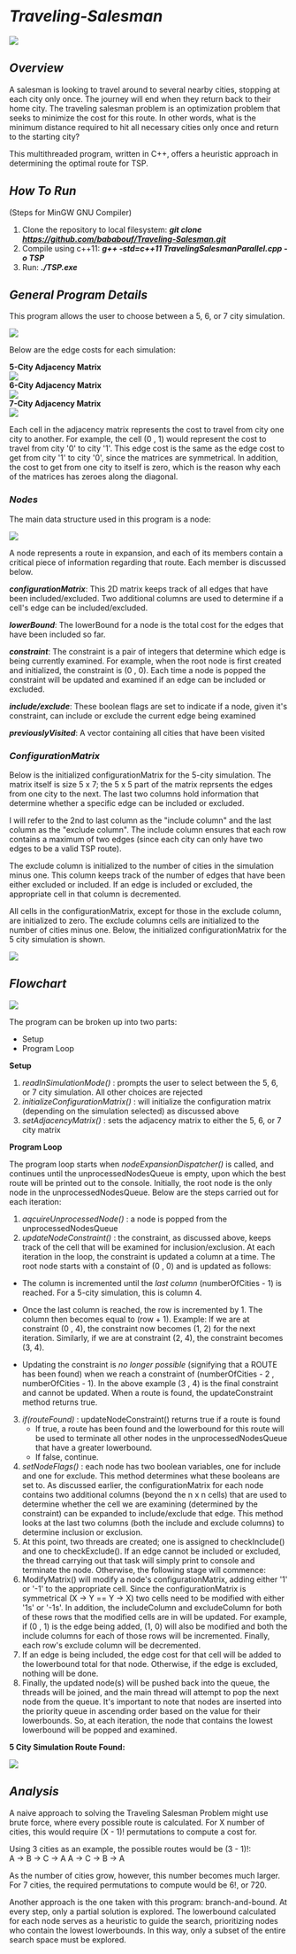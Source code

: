 # **_Traveling-Salesman_**  
![](https://i.gyazo.com/3c97d9e64f87cfb35b7d00767fb492c0.png)  

## **_Overview_**  
A salesman is looking to travel around to several nearby cities, stopping at each city only once. The journey will end when they return back to their home city. The traveling salesman problem is an optimization
problem that seeks to minimize the cost for this route. In other words, what is the minimum distance required to hit all necessary cities only once and return to the starting city?  

This multithreaded program, written in C++, offers a heuristic approach in determining the optimal route for TSP. 
## **_How To Run_**  
(Steps for MinGW GNU Compiler)  

1. Clone the repository to local filesystem: **_git clone https://github.com/bababouf/Traveling-Salesman.git_**
2. Compile using c++11: **_g++ -std=c++11 TravelingSalesmanParallel.cpp -o TSP_**
3. Run: **_./TSP.exe_**

## **_General Program Details_**  
This program allows the user to choose between a 5, 6, or 7 city simulation. 


![](https://i.gyazo.com/ca826145a575909e1f93ce00bb877f02.png)  

Below are the edge costs for each simulation:  

**5-City Adjacency Matrix**  
![](https://i.gyazo.com/e60d252727d2bcc610b76fdfb03d8219.png)  
**6-City Adjacency Matrix**  
![](https://i.gyazo.com/504c62f3931ee6b2f5a5932f0a33d90d.png)  
**7-City Adjacency Matrix**  
![](https://i.gyazo.com/1d7a80e0609fd3584833b77e76e66fd7.png)  

Each cell in the adjacency matrix represents the cost to travel from city one city to another. For example, the cell (0 , 1) would represent the cost to travel from city '0' to city '1'. This edge cost is the same as the edge cost to get from city '1' to city '0', since the matrices are symmetrical. In addition, the cost to get from one city to itself is zero, which is the reason why each of the matrices has zeroes along the diagonal.  




### _Nodes_  
The main data structure used in this program is a node:  

![](https://i.gyazo.com/d49da16b9f3d8c5e2d0a3f6b19a40b51.png)  

A node represents a route in expansion, and each of its members contain a critical piece of information regarding that route. Each member is discussed below.

**_configurationMatrix_**: This 2D matrix keeps track of all edges that have been included/excluded. Two additional columns are used to determine if a cell's edge can be included/excluded.

**_lowerBound_**: The lowerBound for a node is the total cost for the edges that have been included so far.

**_constraint_**: The constraint is a pair of integers that determine which edge is being currently examined. For example, when the root node is first created and initialized, the constraint is (0 , 0). Each time a node is popped the constraint will be updated and examined if an edge can be included or excluded.   

**_include/exclude_**: These boolean flags are set to indicate if a node, given it's constraint, can include or exclude the current edge being examined  


**_previouslyVisited_**: A vector containing all cities that have been visited 


### _ConfigurationMatrix_  
Below is the initialized configurationMatrix for the 5-city simulation. The matrix itself is size 5 x 7; the 5 x 5 part of the matrix reprsents the edges from one city to the next. The last two columns hold information that determine whether a specific edge can be included or excluded.  

I will refer to the 2nd to last column as the "include column" and the last column as the "exclude column". The include column ensures that each row contains a maximum of two edges (since each city can only have two edges to be a valid TSP route).   

The exclude column is initialized to the number of cities in the simulation minus one. This column keeps track of the number of edges that have been either excluded or included. If an edge is included or excluded, the appropriate cell in that column is decremented.  

All cells in the configurationMatrix, except for those in the exclude column, are initialized to zero. The exclude columns cells are initialized to the number of cities minus one. Below, the initialized configurationMatrix for the 5 city simulation is shown.


![](https://i.gyazo.com/59f2fecc8373f3906127cb08f69bf2a8.png)  

## **_Flowchart_**  
![](https://i.gyazo.com/cfdd70d09c123412be0a87c743d7f0f6.png)  

The program can be broken up into two parts:
- Setup
- Program Loop

**Setup**  
1. _readInSimulationMode()_ : prompts the user to select between the 5, 6, or 7 city simulation. All other choices are rejected
2. _initializeConfigurationMatrix()_ : will initialize the configuration matrix (depending on the simulation selected) as discussed above 
3. _setAdjacencyMatrix()_ : sets the adjacency matrix to either the 5, 6, or 7 city matrix

**Program Loop**  

The program loop starts when _nodeExpansionDispatcher()_ is called, and continues until the unprocessedNodesQueue is empty, upon which the best route will be printed out to the console. Initially, the root node is the only node in the unprocessedNodesQueue. Below are the steps carried out for each iteration:

1. _aqcuireUnprocessedNode()_ : a node is popped from the unprocessedNodesQueue
2. _updateNodeConstraint()_ : the constraint, as discussed above, keeps track of the cell that will be examined for inclusion/exclusion. At each iteration in the loop, the constraint is updated a column at a time. The root node starts with a constaint of (0 , 0) and is updated as follows:

- The column is incremented until the *last column* (numberOfCities - 1) is reached. For a 5-city simulation, this is column 4.  

- Once the last column is reached, the row is incremented by 1. The column then becomes equal to (row + 1). Example: If we are at constraint (0 , 4), the constraint now becomes (1, 2) for the next iteration. Similarly, if we are at constraint (2, 4), the constraint becomes (3, 4).  

- Updating the constraint is *no longer possible* (signifying that a ROUTE has been found) when we reach a constraint of 
(numberOfCities - 2 , numberOfCities - 1). In the above example (3 , 4) is the final constraint and cannot be updated. When a route is found, the updateConstraint method returns true. 

3. _if(routeFound)_ : updateNodeConstraint() returns true if a route is found
   - If true, a route has been found and the lowerbound for this route will be used to terminate all other nodes in the unprocessedNodesQueue that have a greater lowerbound.  
   - If false, continue.
4. _setNodeFlags()_ : each node has two boolean variables, one for include and one for exclude. This method determines what these booleans are set to. As discussed earlier, the configurationMatrix for each node contains two additional columns (beyond the n x n cells) that are used to determine whether the cell we are examining (determined by the constraint) can be expanded to include/exclude that edge. This method looks at the last two columns (both the include and exclude columns) to determine inclusion or exclusion. 
5. At this point, two threads are created; one is assigned to checkInclude() and one to checkExclude(). If an edge cannot be included or excluded, the thread carrying out that task will simply print to console and terminate the node. Otherwise, the following stage will commence:
6. ModifyMatrix() will modify a node's configurationMatrix, adding either '1' or '-1' to the appropriate cell. Since the configurationMatrix is symmetrical (X -> Y == Y -> X) two cells need to be modified with either '1s' or '-1s'. In addition, the includeColumn and excludeColumn for both of these rows that the modified cells are in will be updated. For example, if (0 , 1) is the edge being added, (1, 0) will also be modified and both the include columns for each of those rows will be incremented. Finally, each row's exclude column will be decremented. 
7. If an edge is being included, the edge cost for that cell will be added to the lowerbound total for that node. Otherwise, if the edge is excluded, nothing will be done. 
8. Finally, the updated node(s) will be pushed back into the queue, the threads will be joined, and the main thread will attempt to pop the next node from the queue. It's important to note that nodes are inserted into the priority queue in ascending order based on the value for their lowerbounds. So, at each iteration, the node that contains the lowest lowerbound will be popped and examined. 

**5 City Simulation Route Found:**  

![](https://i.gyazo.com/056b0f8755f0fd01e10eb9f5ab7cb51e.png)  
 
## **_Analysis_**  

A naive approach to solving the Traveling Salesman Problem might use brute force, where every possible route is calculated. For X number of cities, this would require (X - 1)! permutations to compute a cost for.  

Using 3 cities as an example, the possible routes would be (3 - 1)!:  
A -> B -> C -> A
A -> C -> B -> A  

As the number of cities grow, however, this number becomes much larger. For 7 cities, the required permutations to compute would be 6!, or 720.  

Another approach is the one taken with this program: branch-and-bound. At every step, only a partial solution is explored. The lowerbound calculated for each node serves as a heuristic to guide the search, prioritizing nodes who contain the lowest lowerbounds. In this way, only a subset of the entire search space must be explored. 





